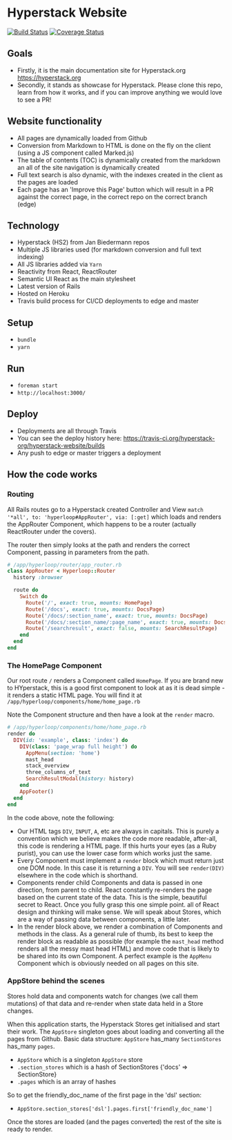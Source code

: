 # Hyperstack Website

[![Build Status](https://travis-ci.org/hyperstack-org/hyperstack-website.svg?branch=master)](https://travis-ci.org/hyperstack-org/hyperstack-website)
[![Coverage Status](https://coveralls.io/repos/github/hyperstack-org/hyperstack-website/badge.svg?branch=master)](https://coveralls.io/github/hyperstack-org/hyperstack-website?branch=master)

## Goals

+ Firstly, it is the main documentation site for Hyperstack.org https://hyperstack.org
+ Secondly, it stands as showcase for Hyperstack. Please clone this repo, learn from how it works, and if you can improve anything we would love to see a PR!

## Website functionality

+ All pages are dynamically loaded from Github
+ Conversion from Markdown to HTML is done on the fly on the client (using a JS component called Marked.js)
+ The table of contents (TOC) is dynamically created from the markdown an all of the site navigation is dynamically created
+ Full text search is also dynamic, with the indexes created in the client as the pages are loaded
+ Each page has an 'Improve this Page' button which will result in a PR against the correct page, in the correct repo on the correct branch (edge)

## Technology

+ Hyperstack (HS2) from Jan Biedermann repos
+ Multiple JS libraries used (for markdown conversion and full text indexing)
+ All JS libraries added via `Yarn` 
+ Reactivity from React, ReactRouter
+ Semantic UI React as the main stylesheet
+ Latest version of Rails
+ Hosted on Heroku
+ Travis build process for CI/CD deployments to edge and master

## Setup

+ `bundle`
+ `yarn`

## Run

+ `foreman start`
+ `http://localhost:3000/`

## Deploy

+ Deployments are all through Travis
+ You can see the deploy history here: https://travis-ci.org/hyperstack-org/hyperstack-website/builds
+ Any push to edge or master triggers a deployment

## How the code works

### Routing

All Rails routes go to a Hyperstack created Controller and View `match '*all', to: 'hyperloop#AppRouter', via: [:get]` which loads and renders the AppRouter Component, which happens to be a router (actually ReactRouter under the covers).

The router then simply looks at the path and renders the correct Component, passing in parameters from the path.

```ruby
# /app/hyperloop/router/app_router.rb
class AppRouter < Hyperloop::Router
  history :browser

  route do
    Switch do
      Route('/', exact: true, mounts: HomePage)
      Route('/docs', exact: true, mounts: DocsPage)
      Route('/docs/:section_name', exact: true, mounts: DocsPage)
      Route('/docs/:section_name/:page_name', exact: true, mounts: DocsPage)
      Route('/searchresult', exact: false, mounts: SearchResultPage)
    end
  end
end
```

### The HomePage Component

Our root route `/` renders a Component called `HomePage`. If you are brand new to HYperstack, this is a good first component to look at as it is dead simple - it renders a static HTML page. You will find it at `/app/hyperloop/components/home/home_page.rb`

Note the Component structure and then have a look at the `render` macro.

```ruby
# /app/hyperloop/components/home/home_page.rb
render do
  DIV(id: 'example', class: 'index') do
    DIV(class: 'page_wrap full height') do
      AppMenu(section: 'home')
      mast_head
      stack_overview
      three_columns_of_text
      SearchResultModal(history: history)
    end
    AppFooter()
  end
end
```

In the code above, note the following:

+ Our HTML tags `DIV`, `INPUT`, `A`, etc are always in capitals. This is purely a convention which we believe makes the code more readable, after-all, this code is rendering a HTML page. If this hurts your eyes (as a Ruby purist), you can use the lower case form which works just the same.
+ Every Component must implement a `render` block which must return just one DOM node. In this case it is returning a `DIV`. You will see `render(DIV)` elsewhere in the code which is shorthand.
+ Components render child Components and data is passed in one direction, from parent to child. React constantly re-renders the page based on the current state of the data. This is the simple, beautiful secret to React. Once you fully grasp this one simple point. all of React design and thinking will make sense. We will speak about Stores, which are a way of passing data between components, a little later.
+ In the render block above, we render a combination of Components and methods in the class. As a general rule of thumb, its best to keep the render block as readable as possible (for example the `mast_head` method renders all the messy mast head HTML) and move code that is likely to be shared into its own Component. A perfect example is the `AppMenu` Component which is obviously needed on all pages on this site.

### AppStore behind the scenes

Stores hold data and components watch for changes (we call them mutations) of that data and re-render when state data held in a Store changes.

When this application starts, the Hyperstack Stores get initialised and start their work. The `AppStore` singleton goes about loading and converting all the pages from Github. Basic data structure: `AppStore` has_many `SectionStores` has_many `pages`.

+ `AppStore` which is a singleton `AppStore` store
+ `.section_stores` which is a hash of SectionStores {'docs' => SectionStore}
+ `.pages` which is an array of hashes

So to get the friendly_doc_name of the first page in the 'dsl' section:

+ `AppStore.section_stores['dsl'].pages.first['friendly_doc_name']`

Once the stores are loaded (and the pages converted) the rest of the site is ready to render.
